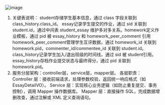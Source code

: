 ![image](https://github.com/user-attachments/assets/cf448d61-aa92-44de-90da-89851c969ce2)
1. 关键表说明：
​​student​​存储学生基本信息，通过 class 字段关联到 class_history.class_id。
​​essay记录学生提交的作业，通过 sid 关联到 student.id，通过中间表 student_essay 维护多对多关系。
​​homework​​定义作业模板，通过 pid 被 essay_history 和 homework_peer_comment 引用
​​homework_peer_comment​​管理学生互评数据，通过 homework_id 关联到 homework.pid，commenter_id/commentee_id 关联到 student.id。
​​class_history​​记录学生加入/退出班级的时间线，通过 sid 被 student引用。
​​essay_history​​存档作业提交状态与最终得分，通过 pid 关联到 homework.pid。
2. 服务分层架构：controller层，service层，mapper层。
各层职责：
​​Controller 层​​：接收前端请求，处理参数校验，返回统一响应格式（如 EssayDetailVO）。
​​Service 层​​：实现核心业务逻辑（如防止重复提交、事务控制），调用 Mapper 操作数据库。
​​Mapper 层​​：直接操作 SQL，完成数据增删改查，通过注解或 XML 定义查询语句。
